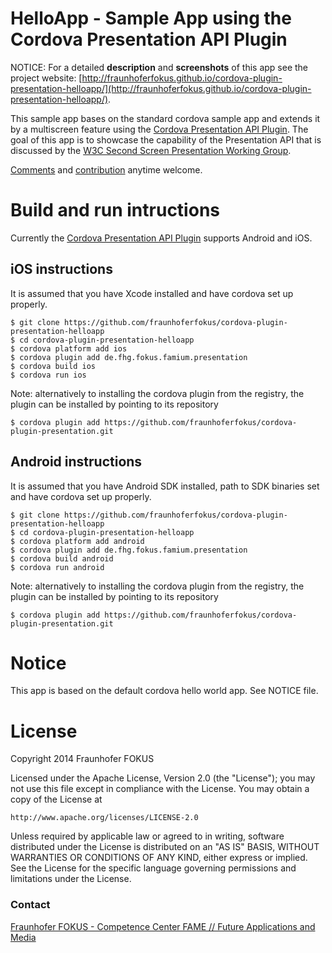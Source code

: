 # HelloApp - Sample App using the Cordova Presentation API Plugin

NOTICE: For a detailed **description** and **screenshots** of this app see the
project website: [http://fraunhoferfokus.github.io/cordova-plugin-presentation-helloapp/](http://fraunhoferfokus.github.io/cordova-plugin-presentation-helloapp/).

This sample app bases on the standard cordova sample app and extends it by a
multiscreen feature using the
[Cordova Presentation API Plugin](http://fraunhoferfokus.github.io/cordova-plugin-presentation/).
The goal of this app is to showcase the capability of the Presentation API that is
discussed by the [W3C Second Screen Presentation Working Group](http://www.w3.org/2014/secondscreen/).

[Comments](https://github.com/fraunhoferfokus/cordova-plugin-presentation-helloapp/issues) and [contribution](https://github.com/fraunhoferfokus/cordova-plugin-presentation-helloapp/pulls) anytime welcome.

# Build and run intructions

Currently the [Cordova Presentation API Plugin](http://fraunhoferfokus.github.io/cordova-plugin-presentation/) supports Android and iOS.

## iOS instructions

It is assumed that you have Xcode installed and have cordova set up
properly.

```
$ git clone https://github.com/fraunhoferfokus/cordova-plugin-presentation-helloapp
$ cd cordova-plugin-presentation-helloapp
$ cordova platform add ios
$ cordova plugin add de.fhg.fokus.famium.presentation
$ cordova build ios
$ cordova run ios
```

Note: alternatively to installing the cordova plugin from the registry, the plugin can be installed by pointing to its repository

```$ cordova plugin add https://github.com/fraunhoferfokus/cordova-plugin-presentation.git```

## Android instructions

It is assumed that you have Android SDK installed, path to SDK binaries set
and have cordova set up properly.

```
$ git clone https://github.com/fraunhoferfokus/cordova-plugin-presentation-helloapp
$ cd cordova-plugin-presentation-helloapp
$ cordova platform add android
$ cordova plugin add de.fhg.fokus.famium.presentation
$ cordova build android
$ cordova run android
```

Note: alternatively to installing the cordova plugin from the registry, the plugin can be installed by pointing to its repository

```$ cordova plugin add https://github.com/fraunhoferfokus/cordova-plugin-presentation.git```

# Notice

This app is based on the default cordova hello world app. See NOTICE file.

# License

Copyright 2014 Fraunhofer FOKUS

Licensed under the Apache License, Version 2.0 (the "License");
you may not use this file except in compliance with the License.
You may obtain a copy of the License at

    http://www.apache.org/licenses/LICENSE-2.0

Unless required by applicable law or agreed to in writing, software
distributed under the License is distributed on an "AS IS" BASIS,
WITHOUT WARRANTIES OR CONDITIONS OF ANY KIND, either express or implied.
See the License for the specific language governing permissions and
limitations under the License.

### Contact

[Fraunhofer FOKUS - Competence Center FAME // Future Applications and Media](http://www.fokus.fraunhofer.de/en/fame/index.html)

